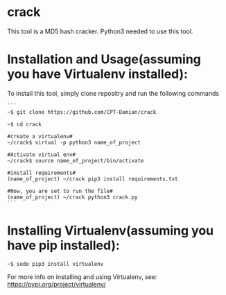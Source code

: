 # crack
  This tool is a MD5 hash cracker. 
    Python3 needed to use this tool.

# Installation and Usage(assuming you have Virtualenv installed):
  To install this tool, simply clone repositry and run the following commands
  
    ```
    ~$ git clone https://github.com/CPT-Damian/crack
    
    ~$ cd crack
    
    #create a virtualenv#
    ~/crack$ virtual -p python3 name_of_project
    
    #Activate virtual env#
    ~/crack$ source name_of_project/bin/activate
    
    #install requirements#
    (name_of_project) ~/crack pip3 install requirements.txt
    
    #Now, you are set to run the file#
    (name_of_project) ~/crack python3 crack.py  
    ```
    



# Installing Virtualenv(assuming you have pip installed):
  ```
  ~$ sudo pip3 install virtualenv
  ```
  For more info on installing and using Virtualenv, see: https://pypi.org/project/virtualenv/
  



























